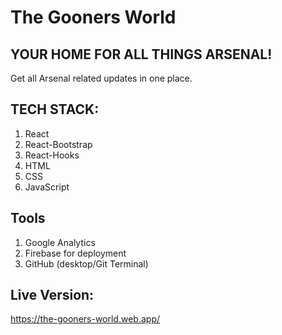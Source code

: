 # The Gooners World
## YOUR HOME FOR ALL THINGS ARSENAL!
Get all Arsenal related updates in one place.

## TECH STACK:
1. React
2. React-Bootstrap
3. React-Hooks
4. HTML
5. CSS
6. JavaScript

## Tools
1. Google Analytics
2. Firebase for deployment
3. GitHub (desktop/Git Terminal)

## Live Version:
https://the-gooners-world.web.app/
